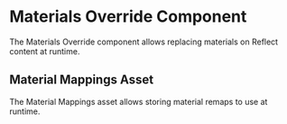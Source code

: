 # Materials Override Component

The Materials Override component allows replacing materials on Reflect content at runtime.

## Material Mappings Asset
The Material Mappings asset allows storing material remaps to use at runtime.

